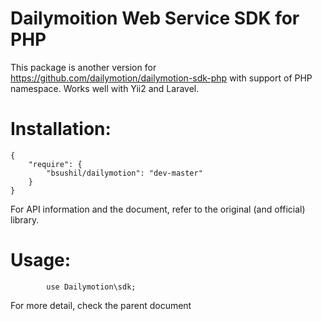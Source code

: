 # Dailymoition Web Service SDK for PHP

This package is another version for https://github.com/dailymotion/dailymotion-sdk-php with support of PHP namespace. Works well with Yii2 and Laravel.

# Installation:

    {
        "require": {
            "bsushil/dailymotion": "dev-master"
        }
    }

For API information and the document, refer to the original (and official) library.


# Usage:
            use Dailymotion\sdk;



For more detail, check the parent document